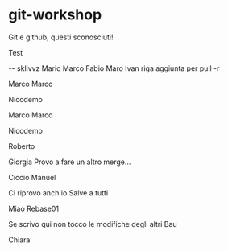 # git-workshop
 
Git e github, questi sconosciuti!

Test

-- sklivvz
Mario
Marco
Fabio
Maro
Ivan
riga aggiunta per pull -r

Marco Marco

Nicodemo

Marco Marco


Nicodemo


Roberto


Giorgia
Provo a fare un altro merge...

Ciccio
Manuel

Ci riprovo anch'io
Salve a tutti

Miao
Rebase01


Se scrivo qui non tocco le modifiche degli altri
Bau

Chiara